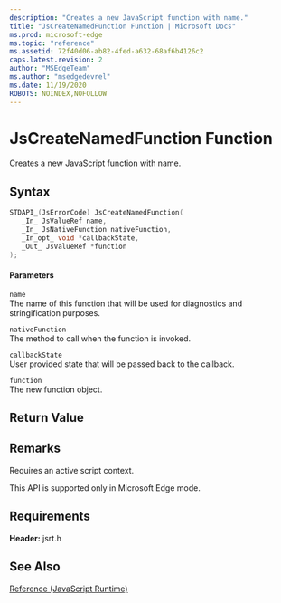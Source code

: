 ```yaml
---
description: "Creates a new JavaScript function with name."
title: "JsCreateNamedFunction Function | Microsoft Docs"
ms.prod: microsoft-edge
ms.topic: "reference"
ms.assetid: 72f40d06-ab82-4fed-a632-68af6b4126c2
caps.latest.revision: 2
author: "MSEdgeTeam"
ms.author: "msedgedevrel"
ms.date: 11/19/2020
ROBOTS: NOINDEX,NOFOLLOW
---
```

# JsCreateNamedFunction Function

Creates a new JavaScript function with name.
  
## Syntax  
  
```cpp  
STDAPI_(JsErrorCode) JsCreateNamedFunction(  
   _In_ JsValueRef name,  
   _In_ JsNativeFunction nativeFunction,  
   _In_opt_ void *callbackState,  
   _Out_ JsValueRef *function  
);  
```  
  
#### Parameters  
 `name`  
 The name of this function that will be used for diagnostics and stringification purposes.  
  
 `nativeFunction`  
 The method to call when the function is invoked.  
  
 `callbackState`  
 User provided state that will be passed back to the callback.  
  
 `function`  
 The new function object.  
  
## Return Value  
  
## Remarks  
 Requires an active script context.  
  
 This API is supported only in Microsoft Edge mode.  
  
## Requirements  
 **Header:** jsrt.h  
  
## See Also  
 [Reference (JavaScript Runtime)](../chakra-hosting/reference-javascript-runtime.md)
